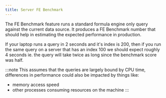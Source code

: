 ```yaml
---
title: Server FE Benchmark
---
```


The FE Benchmark feature runs a standard formula engine only query against the current data source. It produces a FE Benchmark number that should help in estimating the expected performance in production.

If your laptop runs a query in 2 seconds and it's index is 200, then if you run the same query on a server that has an index 100 we should expect roughly 4 seconds ie. the query will take twice as long since the benchmark score was half.

:::note
This assumes that the queries are largely bound by CPU time, differences in performance could also be impacted by things like:
* memory access speed
* other processes consuming resources on the machine
:::